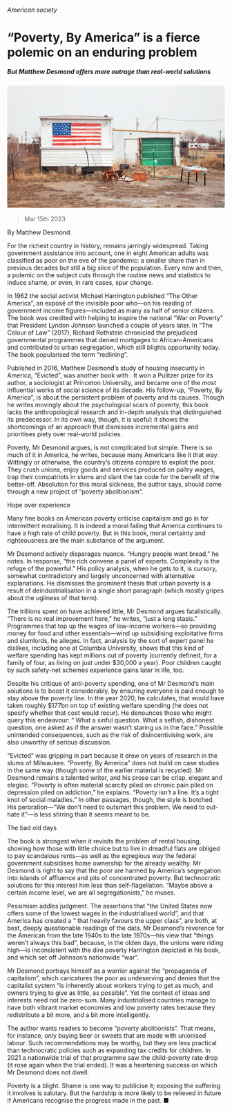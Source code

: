 ###### American society

# “Poverty, By America” is a fierce polemic on an enduring problem 

##### But Matthew Desmond offers more outrage than real-world solutions 

![image](images/20230318_CUP004.jpg) 

> Mar 15th 2023 

By Matthew Desmond. 

For the richest country in history,  remains jarringly widespread. Taking government assistance into account, one in eight American adults was classified as poor on the eve of the pandemic: a smaller share than in previous decades but still a big slice of the population. Every now and then, a polemic on the subject cuts through the routine news and statistics to induce shame, or even, in rare cases, spur change. 

In 1962 the social activist Michael Harrington published “The Other America”, an exposé of the invisible poor who—on his reading of government income figures—included as many as half of senior citizens. The book was credited with helping to inspire the national “War on Poverty” that President Lyndon Johnson launched a couple of years later. In “The Colour of Law” (2017), Richard Rothstein chronicled the prejudiced governmental programmes that denied mortgages to African-Americans and contributed to urban segregation, which still blights opportunity today. The book popularised the term “redlining”.

Published in 2016, Matthew Desmond’s study of housing insecurity in America, “Evicted”, was another book with . It won a Pulitzer prize for its author, a sociologist at Princeton University, and became one of the most influential works of social science of its decade. His follow-up, “Poverty, By America”, is about the persistent problem of poverty and its causes. Though he writes movingly about the psychological scars of poverty, this book lacks the anthropological research and in-depth analysis that distinguished its predecessor. In its own way, though, it is useful: it shows the shortcomings of an approach that dismisses incremental gains and prioritises piety over real-world policies.

Poverty, Mr Desmond argues, is not complicated but simple. There is so much of it in America, he writes, because many Americans like it that way. Wittingly or otherwise, the country’s citizens conspire to exploit the poor. They crush unions, enjoy goods and services produced on paltry wages, trap their compatriots in slums and slant the tax code for the benefit of the better-off. Absolution for this moral sickness, the author says, should come through a new project of “poverty abolitionism”. 

Hope over experience

Many fine books on American poverty criticise capitalism and go in for intermittent moralising. It is indeed a moral failing that America continues to have a high rate of child poverty. But in this book, moral certainty and righteousness are the main substance of the argument.

Mr Desmond actively disparages nuance. “Hungry people want bread,” he notes. In response, “the rich convene a panel of experts. Complexity is the refuge of the powerful.” His policy analysis, when he gets to it, is cursory, somewhat contradictory and largely unconcerned with alternative explanations. He dismisses the prominent thesis that urban poverty is a result of deindustrialisation in a single short paragraph (which mostly gripes about the ugliness of that term).

The trillions spent on  have achieved little, Mr Desmond argues fatalistically. “There is no real improvement here,” he writes, “just a long stasis.” Programmes that top up the wages of low-income workers—so providing money for food and other essentials—wind up subsidising exploitative firms and slumlords, he alleges. In fact, analysis by the sort of expert panel he dislikes, including one at Columbia University, shows that this kind of welfare spending has kept millions out of poverty (currently defined, for a family of four, as living on just under $30,000 a year). Poor children caught by such safety-net schemes experience gains later in life, too. 

Despite his critique of anti-poverty spending, one of Mr Desmond’s main solutions is to boost it considerably, by ensuring everyone is paid enough to stay above the poverty line. In the year 2020, he calculates, that would have taken roughly $177bn on top of existing welfare spending (he does not specify whether that cost would recur). He denounces those who might query this endeavour: “ What a sinful question. What a selfish, dishonest question, one asked as if the answer wasn’t staring us in the face.” Possible unintended consequences, such as the risk of disincentivising work, are also unworthy of serious discussion.

“Evicted” was gripping in part because it drew on years of research in the slums of Milwaukee. “Poverty, By America” does not build on case studies in the same way (though some of the earlier material is recycled). Mr Desmond remains a talented writer, and his prose can be crisp, elegant and elegiac. “Poverty is often material scarcity piled on chronic pain piled on depression piled on addiction,” he explains. “Poverty isn’t a line. It’s a tight knot of social maladies.” In other passages, though, the style is botched. His peroration—“We don’t need to outsmart this problem. We need to out-hate it”—is less stirring than it seems meant to be. 

The bad old days

The book is strongest when it revisits the problem of rental housing, showing how those with little choice but to live in dreadful flats are obliged to pay scandalous rents—as well as the egregious way the federal government subsidises home ownership for the already wealthy. Mr Desmond is right to say that the poor are harmed by America’s segregation into islands of affluence and pits of concentrated poverty. But technocratic solutions for this interest him less than self-flagellation. “Maybe above a certain income level, we are all segregationists,” he muses.

Pessimism addles judgment. The assertions that “the United States now offers some of the lowest wages in the industrialised world”, and that America has created a “ that heavily favours the upper class”, are both, at best, deeply questionable readings of the data. Mr Desmond’s reverence for the American from the late 1940s to the late 1970s—his view that “things weren’t always this bad”, because, in the olden days, the unions were riding high—is inconsistent with the dire poverty Harrington depicted in his book, and which set off Johnson’s nationwide “war”.

Mr Desmond portrays himself as a warrior against the “propaganda of capitalism”, which caricatures the poor as undeserving and denies that the capitalist system “is inherently about workers trying to get as much, and owners trying to give as little, as possible”. Yet the contest of ideas and interests need not be zero-sum. Many industrialised countries manage to have both vibrant market economies and low poverty rates because they redistribute a bit more, and a bit more intelligently. 

The author wants readers to become “poverty abolitionists”. That means, for instance, only buying beer or sweets that are made with unionised labour. Such recommendations may be worthy, but they are less practical than technocratic policies such as expanding tax credits for children. In 2021 a nationwide trial of that programme saw the child-poverty rate drop (it rose again when the trial ended). It was a heartening success on which Mr Desmond does not dwell. 

Poverty is a blight. Shame is one way to publicise it; exposing the suffering it involves is salutary. But the hardship is more likely to be relieved in future if Americans recognise the progress made in the past. ■


